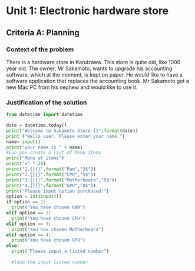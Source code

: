 # Unit 1: Electronic hardware store 

## Criteria A: Planning 

### Context of the problem 
There is a hardware store in Karuizawa. This store is quite old, like 1000 year old. The owner, Mr Sakamoto, wants to upgrade his accounting software, which at the moment, is kept on paper. He would like to have a software application that replaces the accounting book. Mr Sakamoto got a new Mac PC from his nephew and would  like to use it. 

### Justification of the solution 

```.py 
from datetime import datetime

date = datetime.today() 
print("Welcome to Sakamoto Store {}".format(date))
print ("Hello user. Please enter your name.")
name= input()
print("your name is " + name)
#Can you create a list of Menu Items 
print("Menu of items") 
print("=" * 20)
print("1.{}{}".format("Ram","3$")) 
print("2.{}{}".format("CPU","5$")) 
print("3.{}{}".format("Motherboard","5$")) 
print("4.{}{}".format("GPU","8$"))
print("Please input option purchased:")
option = int(input())
if option == 1:
  print("You have chosen RAM")
elif option == 2: 
  print("You have chosen CPU")
elif option == 3:
  print("You hav chosen Motherboard")
elif option == 4:
  print("You have chosen GPU")
else:
  print("Please input a listed number")
  
  #loop the input listed number 
  

```

